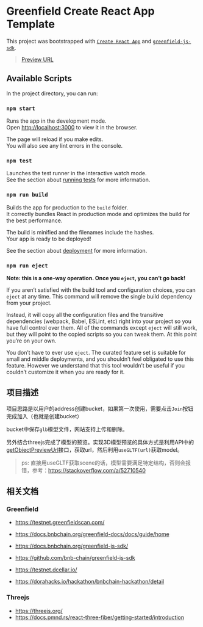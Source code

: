 # Greenfield Create React App Template

This project was bootstrapped with [`Create React App`](https://github.com/facebook/create-react-app) and [`greenfield-js-sdk`](https://www.npmjs.com/package/@bnb-chain/greenfield-js-sdk).

> [Preview URL](https://codesandbox.io/p/github/rrr523/greenfield-cra-template/main)


## Available Scripts

In the project directory, you can run:

### `npm start`

Runs the app in the development mode.\
Open [http://localhost:3000](http://localhost:3000) to view it in the browser.

The page will reload if you make edits.\
You will also see any lint errors in the console.

### `npm test`

Launches the test runner in the interactive watch mode.\
See the section about [running tests](https://facebook.github.io/create-react-app/docs/running-tests) for more information.

### `npm run build`

Builds the app for production to the `build` folder.\
It correctly bundles React in production mode and optimizes the build for the best performance.

The build is minified and the filenames include the hashes.\
Your app is ready to be deployed!

See the section about [deployment](https://facebook.github.io/create-react-app/docs/deployment) for more information.

### `npm run eject`

**Note: this is a one-way operation. Once you `eject`, you can’t go back!**

If you aren’t satisfied with the build tool and configuration choices, you can `eject` at any time. This command will remove the single build dependency from your project.

Instead, it will copy all the configuration files and the transitive dependencies (webpack, Babel, ESLint, etc) right into your project so you have full control over them. All of the commands except `eject` will still work, but they will point to the copied scripts so you can tweak them. At this point you’re on your own.

You don’t have to ever use `eject`. The curated feature set is suitable for small and middle deployments, and you shouldn’t feel obligated to use this feature. However we understand that this tool wouldn’t be useful if you couldn’t customize it when you are ready for it.

## 项目描述

项目思路是以用户的address创建bucket，如果第一次使用，需要点击`Join`按钮完成加入（也就是创建bucket）

bucket中保存`glb`模型文件，网站支持上传和删除。

另外结合threejs完成了模型的预览。实现3D模型预览的具体方式是利用API中的[getObjectPreviewUrl](https://docs.bnbchain.org/greenfield-js-sdk/api/object/#getobjectpreviewurl-)接口，获取url，然后利用`useGLTF(url)`获取model。

> ps: 直接用useGLTF获取scene的话，模型需要满足特定结构，否则会报错，参考：https://stackoverflow.com/a/52710540

## 相关文档

### Greenfield

- https://testnet.greenfieldscan.com/
- https://docs.bnbchain.org/greenfield-docs/docs/guide/home
- https://docs.bnbchain.org/greenfield-js-sdk/
- https://github.com/bnb-chain/greenfield-js-sdk
- https://testnet.dcellar.io/

- https://dorahacks.io/hackathon/bnbchain-hackathon/detail
### Threejs
- https://threejs.org/
- https://docs.pmnd.rs/react-three-fiber/getting-started/introduction
